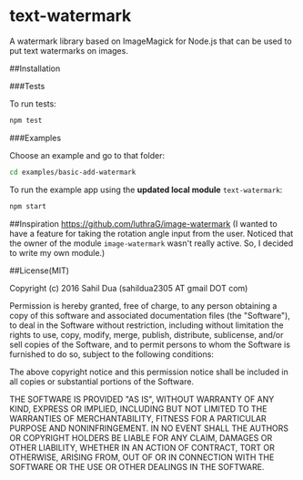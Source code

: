 # text-watermark
A watermark library based on ImageMagick for Node.js that can be used to put text watermarks on images.

##Installation

###Tests

To run tests:
```javascript
npm test
```

###Examples

Choose an example and go to that folder:
```bash
cd examples/basic-add-watermark
```

To run the example app using the __**updated local module**__ `text-watermark`:
```javascript
npm start
```

##Inspiration
https://github.com/luthraG/image-watermark (I wanted to have a feature for taking the rotation angle input from the user. Noticed that the owner of the module `image-watermark` wasn't really active. So, I decided to write my own module.)

##License(MIT)

Copyright (c) 2016 Sahil Dua (sahildua2305 AT gmail DOT com)

Permission is hereby granted, free of charge, to any person obtaining a copy
of this software and associated documentation files (the "Software"), to deal
in the Software without restriction, including without limitation the rights
to use, copy, modify, merge, publish, distribute, sublicense, and/or sell
copies of the Software, and to permit persons to whom the Software is
furnished to do so, subject to the following conditions:

The above copyright notice and this permission notice shall be included in all
copies or substantial portions of the Software.

THE SOFTWARE IS PROVIDED "AS IS", WITHOUT WARRANTY OF ANY KIND, EXPRESS OR
IMPLIED, INCLUDING BUT NOT LIMITED TO THE WARRANTIES OF MERCHANTABILITY,
FITNESS FOR A PARTICULAR PURPOSE AND NONINFRINGEMENT. IN NO EVENT SHALL THE
AUTHORS OR COPYRIGHT HOLDERS BE LIABLE FOR ANY CLAIM, DAMAGES OR OTHER
LIABILITY, WHETHER IN AN ACTION OF CONTRACT, TORT OR OTHERWISE, ARISING FROM,
OUT OF OR IN CONNECTION WITH THE SOFTWARE OR THE USE OR OTHER DEALINGS IN THE
SOFTWARE.
